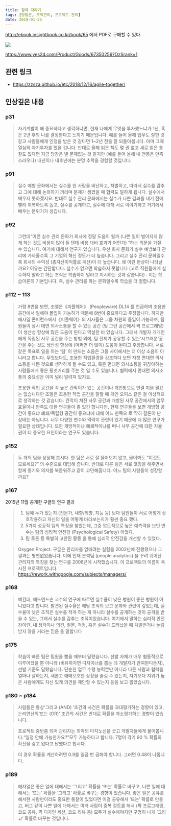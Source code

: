 ```yaml
---
title: 함께 자라기
tags: [방법론, 조직관리, 프로젝트-관리]
date: 2019-01-25
---
```


http://ebook.insightbook.co.kr/book/65 에서 PDF로 구매할 수 있다.

![](http://image.yes24.com/goods/67350256/800x0)

https://www.yes24.com/Product/Goods/67350256?OzSrank=1

## 관련 링크
* https://zzsza.github.io/etc/2018/12/16/agile-together/

## 인상깊은 내용

### p31
> 자기계발이 왜 중요하다고 생각하냐면, 현재 나에게 무엇을 투자했느냐가 1년, 혹은 2년 후의 나를 결정한다고 느끼기 때문입니다. 예를 들어 올해 업무도 잘한 것 같고 사람들에게 인정을 받은 것 같다면 1~2년 전을 잘 되돌아봅니다. 아마 그때 열심히 자기투자를 했을 겁니다. 반대로 올해 읽은 책도 몇 권 없고 새로 얻은 통찰도 없다면 지금 당장은 별 문제없는 것 같지만 (예를 들어 올해 내 연봉은 만족스러우나) 내년이나 내후년에는 분명 추락을 경험할 것입니다.

### p91

> 실수 예방 문화에서는 실수를 한 사람을 비난하고, 처벌하고, 따라서 실수를 감추고 그에 대해 논의하기 꺼리며 문제가 생겼을 때 협력도 덜하게 됩니다. 실수에서 배우지 못하겠지요. 반대로 실수 관리 문화에서는 실수가 나쁜 결과를 내기 전에 빨리 회복하도록 돕고, 실수를 공개하고, 실수에 대해 서로 이야기하고 거기에서 배우는 분위기가 생깁니다.

### p92
> 그런데“이런 실수 관리 문화가 회사에 정말 도움이 될까 (나쁜 일이 벌어지지 않게 하는 것도 비용이 많이 들 텐데 비용 대비 효과가 어떤가) ”하는 의문을 가질 수 있습니다. 여기에 대해서 연구가 있습니다. 우선 회사 문화가 실수 예방보다 관리에 가까울수록 그 기업의 혁신 정도가 더 높습니다. 그리고 실수 관리 문화일수록 회사의 수익성 (총자산이익률로 계산)이 더 높습니다. 왜 이런 현상이 나타날까요? 이유는 간단합니다. 실수가 없으면 학습하지 못합니다 (고로 직원들에게 실수하지 말라고 하는 조직은 학습하지 말라고 지시하는 것과 같습니다) . 이는 학습이론의 기본입니다. 즉, 실수 관리를 하는 문화일수록 학습을 더 잘합니다.

### p112 ~ 113
> 가령 8번을 보면, 조엘은《피플웨어》 (Peopleware) DL14 를 언급하며 조용한 공간에서 일해야 몰입이 가능하기 때문에 8번이 중요하다고 주장합니다. 하지만 애자일 콘퍼런스에서《피플웨어》의 저자들은 그룹 차원의 몰입이 가능하며, 팀원들이 상시 대면 의사소통을 할 수 있는 공간 (및 그런 공간에서 짝 프로그래밍) 이 생산성 향상에 많은 도움이 된다고 역설한 바 있습니다. 그래서 개발자 개개인에게 독립된 사무 공간을 주는 방법 외에, 팀 전체가 공유할 수 있는‘시끄러운’공간을 주는 것도 생산성 향상에 (어쩌면 더 많이) 도움이 된다고 주장합니다. 서로 같은 목표로 일을 하는 ‘팀’ 이 만드는 소음은 그들 사이에서는 더 이상 소음이 아니라고 합니다. 무엇보다도, 조용한 작업환경을 강조하다 보면 자칫 면대면 의사소통을 나쁜 것으로 생각하게 될 수도 있고, 혹은 면대면 의사소통을 귀찮아하는 사람들에게 좋은 핑곗거리를 주는 것 일 수도 있습니다. 협력에서 면대면 의사소통의 중요성은 이미 널리  알려져 있지요.

> 조용한 작업 공간을 꼭 높은 칸막이가 있는 공간이나 개인방으로 연결 지을 필요는 없습니다만 조엘은 조용한 작업 공간을 말할 때 개인 오피스 같은 걸 이상적으로 생각하는 것 같습니다. 칸막이 쳐진 사무 공간과 개방된 사무 공간에서의 업무 효율이나 만족도 대한 연구들이 좀 있긴 합니다만, 현재 연구들을 보면 개방형 공간이 좋으냐 폐쇄/독립형 공간이 좋으냐에 대해 어느 한쪽으 로 딱히 결론이 난 상태는 아닙니다. 너무 다양한 변수와 맥락이 관련이 있기 때문에 더 많은 연구가 필요한 상태입니다. 또한 개방적이냐 폐쇄적이냐를 떠나 사무 공간에 대한 자율권이 더 중요한 요인이라는 연구도 있습니다.

### p152
> 두 개의 팀을 상상해 봅시다. 한 팀은 서로 잘 물어보지 않고, 물어봐도 “이것도 모르세요?” 의 수준으로 대답해 줍니다. 반대로 다른 팀은 서로 코칭을 해주면서 함께 동기와 의지를 북돋워주고 같이 고민해줍니다. 어느 팀의 사람들이 성장할까요?

### p167
2015년 11월 공개한 구글의 연구 결과

> 1. 팀에 누가 있는지 (전문가, 내향/외향, 지능 등) 보다 팀원들이 서로 어떻게 상호작용하고 자신의 일을 어떻게 바라보는지가 훨씬 중요 했다.
> 2. 5가지 성공적 팀의 특징을 찾았는데, 그중 압도적으로 높은 예측력을 보인 변
수는 팀의 심리적 안전감 (Psychological Safety) 이었다.
> 3. 팀 토론 등 특별히 고안된 활동 을 통해 심리적 안전감을 개선할 수 있었다.

> Oxygen Project. 구글은 관리자를 없애려는 실험을 2002년에 진행했으나 그 결과는 형편없었습니다. 이에 인재 분석팀 (people analytics) 을 꾸려 뛰어난 관리자의 특징을 찾는 연구를 2008년에 시작했습니다. 이 프로젝트의 이름이 옥시전 프로젝트입니다. https://rework.withgoogle.com/subjects/managers/

### p168

> 예컨대, 에드먼드슨 교수의 연구에 따르면 실수율이 낮은 병원이 좋은 병원이 아니었다고 합니다. 발견된 실수율은 해당 조직의 보고 문화와 관련이 깊었는데, 실수율이 낮은 조직은 실수를 적게 하는 게 아니라 실수를 공개하는 것이 공격을 받을 수 있는, 그래서 실수를 감추는 조직이었습니다.
> 여기에서 말하는 심리적 안전감이란, 내 생각이나 의견, 질문, 걱정, 혹은 실수가 드러났을 때 처벌받거나 놀림받지 않을 거라는 믿음 을 말합니다

### p175

> 학습이 빠른 팀은 팀원을 뽑을 때부터 달랐습니다. 선발 자체가 매우 협동적으로 이루어졌을 뿐 아니라 (비유하자면 디자이너를 뽑는 데 개발자가 관여한다든지), 선발 기준도 달랐습니다. 단순한 업무 수행 능력뿐만 아니라 다른 사람과 협력을 얼마나 잘하는지, 새롭고 애매모호한 상황을 즐길 수 있는지, 자기보다 지위가 높은 사람에게도 자신 있게 의견을 제안할 수 있는지 등을 보고 뽑았습니다.

### p180 ~ p184

> 사람들은 통상‘그리고 (AND) ’조건의 사건은 확률을 과대평가하는 경향이 있고, 논리연산의‘또는 (OR)' 조건의 사건은 반대로 확률을 과소평가하는 경향이 있습니다.

> 프로젝트 중반쯤 되어 관리자는 최악의 마지노선을 긋고 개발자들에게 물어봅니다.“일정 안에 가능한가요?”모두 가능하다고 합니다. 7명이 각기 90 % 확률의 확신을 갖고 있다고 답했다고 칩시다.

> 이 경우 확률을 계산하려면 0.9를 일곱 번 곱해야 합니다. 그러면 0.48이 나옵니다.

### p189

> 애자일은 좋은 일에 대해서는 ‘그리고’ 확률을 ‘또는’ 확률로 바꾸고, 나쁜 일에 대해서는 ‘또는’ 확률을 ‘그리고’ 확률로 바꾸는 경향이 있습니다. 좋은 일은 공유를 해서한 사람만이라도 중요한 통찰이 있었다면 이걸 공유해서 ‘또는’ 확률로 만들고, 버그 같이 나쁜 일에 대해서는 여러 사람이 중복 검토를 해서 (짝 프로그래밍, 코드 공유, 퀵 디자인 세션, 코드 리뷰 등) 모두가 실수해야지만 구멍이 나게 ‘그리고’ 확률로 바꾸는 것입니다.
